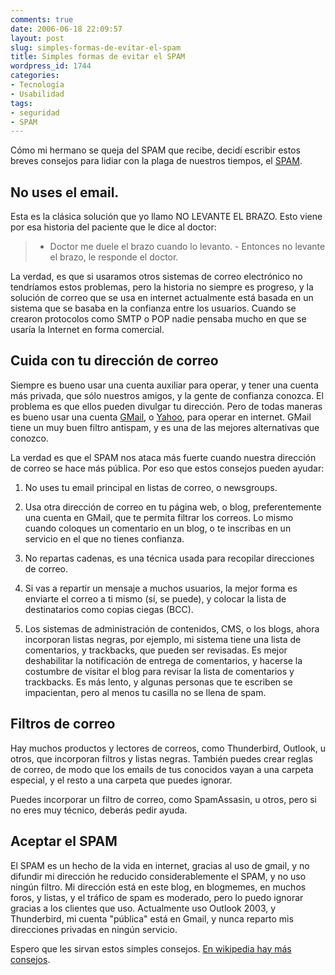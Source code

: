 ```yaml
---
comments: true
date: 2006-06-18 22:09:57
layout: post
slug: simples-formas-de-evitar-el-spam
title: Simples formas de evitar el SPAM
wordpress_id: 1744
categories:
- Tecnología
- Usabilidad
tags:
- seguridad
- SPAM
---
```


Cómo mi hermano se queja del SPAM que recibe, decidí escribir estos breves consejos para lidiar con la plaga de nuestros tiempos, el [SPAM](http://replay.web.archive.org/20071016191444/http://es.wikipedia.org/wiki/Spam).


## No uses el email.


Esta es la clásica solución que yo llamo NO LEVANTE EL BRAZO. Esto viene por esa historia del paciente que le dice al doctor:


> - Doctor me duele el brazo cuando lo levanto. - Entonces no levante el brazo, le responde el doctor.


La verdad, es que si usaramos otros sistemas de correo electrónico no tendríamos estos problemas, pero la historia no siempre es progreso, y la solución de correo que se usa en internet actualmente está basada en un sistema que se basaba en la confianza entre los usuarios. Cuando se crearon protocolos como SMTP o POP nadie pensaba mucho en que se usaría la Internet en forma comercial.


## Cuida con tu dirección de correo


Siempre es bueno usar una cuenta auxiliar para operar, y tener una cuenta más privada, que sólo nuestros amigos, y la gente de confianza conozca. El problema es que ellos pueden divulgar tu dirección.
Pero de todas maneras es bueno usar una cuenta [GMail](http://replay.web.archive.org/20071016191444/http://www.gmail.com/), o [Yahoo](http://replay.web.archive.org/20071016191444/http://mail.yahoo.com/), para operar en internet. GMail tiene un muy buen filtro antispam, y es una de las mejores alternativas que conozco.

La verdad es que el SPAM nos ataca más fuerte cuando nuestra dirección de correo se hace más pública.
Por eso que estos consejos pueden ayudar:



	
  1. No uses tu email principal en listas de correo, o newsgroups.

	
  2. Usa otra dirección de correo en tu página web, o blog, preferentemente una cuenta en GMail, que te permita filtrar los correos. Lo mismo cuando coloques un comentario en un blog, o te inscribas en un servicio en el que no tienes confianza.

	
  3. No repartas cadenas, es una técnica usada para recopilar direcciones de correo.

	
  4. Si vas a repartir un mensaje a muchos usuarios, la mejor forma es enviarte el correo a ti mismo (sí, se puede), y colocar la lista de destinatarios como copias ciegas (BCC).

	
  5. Los sistemas de administración de contenidos, CMS, o los blogs, ahora incorporan listas negras, por ejemplo, mi sistema tiene una lista de comentarios, y trackbacks, que pueden ser revisadas. Es mejor deshabilitar la notificación de entrega de comentarios, y hacerse la costumbre de visitar el blog para revisar la lista de comentarios y trackbacks. Es más lento, y algunas personas que te escriben se impacientan, pero al menos tu casilla no se llena de spam.




## Filtros de correo


Hay muchos productos y lectores de correos, como Thunderbird, Outlook, u otros, que incorporan filtros y listas negras.
También puedes crear reglas de correo, de modo que los emails de tus conocidos vayan a una carpeta especial, y el resto a una carpeta que puedes ignorar.

Puedes incorporar un filtro de correo, como SpamAssasin, u otros, pero si no eres muy técnico, deberás pedir ayuda.


## Aceptar el SPAM


El SPAM es un hecho de la vida en internet, gracias al uso de gmail, y no difundir mi dirección he reducido considerablemente el SPAM, y no uso ningún filtro. Mi dirección está en este blog, en blogmemes, en muchos foros, y listas, y el tráfico de spam es moderado, pero lo puedo ignorar gracias a los clientes que uso.
Actualmente uso Outlook 2003, y Thunderbird, mi cuenta "pública" está en Gmail, y nunca reparto mis direcciones privadas en ningún servicio.

Espero que les sirvan estos simples consejos. [En wikipedia hay más consejos](http://replay.web.archive.org/20071016191444/http://es.wikipedia.org/wiki/Spam#Precauciones_para_evitar_el_correo_basura).


